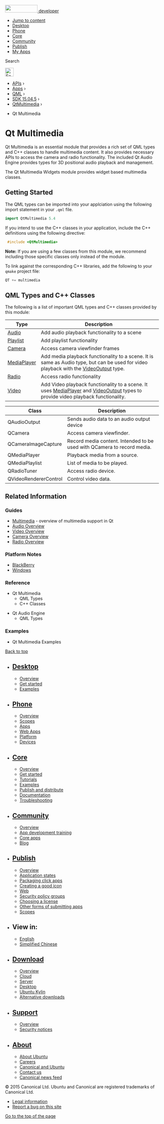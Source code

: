 <a href="https://developer.ubuntu.com/" class="logo-ubuntu"><img src="https://developer.ubuntu.com/assets/sites/ubuntu/latest/u/img/logos/logo-ubuntu-orange.svg" width="106" height="25" /> <span>developer</span></a>

-   [Jump to content](index.html#main-content)
-   [Desktop](https://developer.ubuntu.com/en/desktop/)
-   [Phone](https://developer.ubuntu.com/en/phone/)
-   [Core](https://developer.ubuntu.com/core)
-   [Community](https://developer.ubuntu.com/en/community/)
-   [Publish](https://developer.ubuntu.com/en/publish/)
-   [My Apps](https://myapps.developer.ubuntu.com/)

Search

<img src="https://developer.ubuntu.com/assets/sites/ubuntu/latest/u/img/search-white.svg" alt="Search" height="28" />

-   [APIs](../../../../index.html) ›
-   [Apps](../../../index.html) ›
-   [QML](../../index.html) ›
-   <a href="../index.html" class="sub-nav-item">SDK 15.04.5</a> ›
-   <a href="../QtMultimedia/index.html" class="sub-nav-item">QtMultimedia</a> ›

<!-- -->

-   Qt Multimedia

Qt Multimedia
=============

<span class="subtitle"></span>
<span id="details"></span>
Qt Multimedia is an essential module that provides a rich set of QML types and C++ classes to handle multimedia content. It also provides necessary APIs to access the camera and radio functionality. The included Qt Audio Engine provides types for 3D positional audio playback and management.

The Qt Multimedia Widgets module provides widget based multimedia classes.

<span id="getting-started"></span>
Getting Started
---------------

The QML types can be imported into your applciation using the following import statement in your `.qml` file.

``` cpp
import QtMultimedia 5.4
```

If you intend to use the C++ classes in your application, include the C++ definitions using the following directive:

``` cpp
 #include <QtMultimedia>
```

**Note:** If you are using a few classes from this module, we recommend including those specific classes only instead of the module.

To link against the corresponding C++ libraries, add the following to your `qmake` project file:

``` cpp
QT += multimedia
```

<span id="qml-types-and-c-classes"></span>
QML Types and C++ Classes
-------------------------

The following is a list of important QML types and C++ classes provided by this module:

| Type                                                  | Description                                                                                                                                                                                                         |
|-------------------------------------------------------|---------------------------------------------------------------------------------------------------------------------------------------------------------------------------------------------------------------------|
| [Audio](../QtMultimedia.Audio/index.html)             | Add audio playback functionality to a scene                                                                                                                                                                         |
| [Playlist](../QtMultimedia.Playlist/index.html)       | Add playlist functionality                                                                                                                                                                                          |
| [Camera](../QtMultimedia.Camera/index.html)           | Access camera viewfinder frames                                                                                                                                                                                     |
| [MediaPlayer](../QtMultimedia.MediaPlayer/index.html) | Add media playback functionality to a scene. It is same as Audio type, but can be used for video playback with the [VideoOutput](../QtMultimedia.VideoOutput/index.html) type.                                      |
| [Radio](../QtMultimedia.Radio/index.html)             | Access radio functionality                                                                                                                                                                                          |
| [Video](../QtMultimedia.Video/index.html)             | Add Video playback functionality to a scene. It uses [MediaPlayer](../QtMultimedia.MediaPlayer/index.html) and [VideoOutput](../QtMultimedia.VideoOutput/index.html) types to provide video playback functionality. |

| Class                 | Description                                                             |
|-----------------------|-------------------------------------------------------------------------|
| QAudioOutput          | Sends audio data to an audio output device                              |
| QCamera               | Access camera viewfinder.                                               |
| QCameraImageCapture   | Record media content. Intended to be used with QCamera to record media. |
| QMediaPlayer          | Playback media from a source.                                           |
| QMediaPlaylist        | List of media to be played.                                             |
| QRadioTuner           | Access radio device.                                                    |
| QVideoRendererControl | Control video data.                                                     |

<span id="related-information"></span>
Related Information
-------------------

<span id="guides"></span>
### Guides

-   [Multimedia](../QtMultimedia.multimediaoverview/index.html) - overview of multimedia support in Qt
-   [Audio Overview](../QtMultimedia.audiooverview/index.html)
-   [Video Overview](../QtMultimedia.videooverview/index.html)
-   [Camera Overview](../QtMultimedia.cameraoverview/index.html)
-   [Radio Overview](../QtMultimedia.radiooverview/index.html)

<span id="platform-notes"></span>
### Platform Notes

-   [BlackBerry](../QtMultimedia.blackberry/index.html)
-   [Windows](../QtMultimedia.qtmultimedia-windows/index.html)

<span id="reference"></span>
### Reference

-   Qt Multimedia
    -   QML Types
    -   C++ Classes

<!-- -->

-   Qt Audio Engine
    -   QML Types

<span id="examples"></span>
### Examples

-   Qt Multimedia Examples

[Back to top](index.html#)

-   [Desktop](https://developer.ubuntu.com/en/desktop/)
    ---------------------------------------------------

    -   [Overview](https://developer.ubuntu.com/en/desktop/)
    -   [Get started](http://snapcraft.io/?utm_source=developer.ubuntu.com&utm_medium=devportal&utm_term=snaps%20snapcraft%20desktop&utm_content=menu&utm_campaign=duc_snappers)
    -   [Examples](https://github.com/ubuntu/snappy-playpen)

-   [Phone](https://developer.ubuntu.com/en/phone/)
    -----------------------------------------------

    -   [Overview](https://developer.ubuntu.com/en/phone/)
    -   [Scopes](https://developer.ubuntu.com/en/phone/scopes/)
    -   [Apps](https://developer.ubuntu.com/en/phone/apps/)
    -   [Web Apps](https://developer.ubuntu.com/en/phone/web/)
    -   [Platform](https://developer.ubuntu.com/en/phone/platform/)
    -   [Devices](https://developer.ubuntu.com/en/phone/devices/)

-   [Core](https://developer.ubuntu.com/core)
    -----------------------------------------

    -   [Overview](https://developer.ubuntu.com/core)
    -   [Get started](https://developer.ubuntu.com/core/get-started)
    -   [Tutorials](https://developer.ubuntu.com/core/tutorials)
    -   [Examples](https://developer.ubuntu.com/core/examples)
    -   [Publish and distribute](https://developer.ubuntu.com/core/publish-and-distribute)
    -   [Documentation](https://developer.ubuntu.com/core/documentation)
    -   [Troubleshooting](https://developer.ubuntu.com/core/troubleshooting)

-   [Community](https://developer.ubuntu.com/en/community/)
    -------------------------------------------------------

    -   [Overview](https://developer.ubuntu.com/en/community/)
    -   [App development training](https://developer.ubuntu.com/en/community/training/)
    -   [Core apps](https://developer.ubuntu.com/en/community/core-apps/)
    -   [Blog](https://developer.ubuntu.com/en/community/blog/)

-   [Publish](https://developer.ubuntu.com/en/publish/)
    ---------------------------------------------------

    -   [Overview](https://developer.ubuntu.com/en/publish/)
    -   [Application states](https://developer.ubuntu.com/en/publish/application-states/)
    -   [Packaging click apps](https://developer.ubuntu.com/en/publish/packaging-click-apps/)
    -   [Creating a good icon](https://developer.ubuntu.com/en/publish/creating-a-good-icon/)
    -   [Web](https://developer.ubuntu.com/en/publish/web/)
    -   [Security policy groups](https://developer.ubuntu.com/en/publish/security-policy-groups/)
    -   [Choosing a license](https://developer.ubuntu.com/en/publish/choosing-a-license/)
    -   [Other forms of submitting apps](https://developer.ubuntu.com/en/publish/other-forms-of-submitting-apps/)
    -   [Scopes](https://developer.ubuntu.com/en/publish/scopes/)

-   View in:
    --------

    -   [English](index.html "Change to language: English")
    -   [Simplified Chinese](index.html "Change to language: Simplified Chinese")

-   [Download](http://ubuntu.com/download/)
    ---------------------------------------

    -   [Overview](http://ubuntu.com/download)
    -   [Cloud](http://ubuntu.com/download/cloud)
    -   [Server](http://ubuntu.com/download/server)
    -   [Desktop](http://ubuntu.com/download/desktop)
    -   [Ubuntu Kylin](http://ubuntu.com/download/ubuntu-kylin)
    -   [Alternative downloads](http://ubuntu.com/download/alternative-downloads)

-   [Support](http://ubuntu.com/support/)
    -------------------------------------

    -   [Overview](http://ubuntu.com/support)
    -   [Security notices](http://www.ubuntu.com/usn/)

-   [About](http://ubuntu.com/about/)
    ---------------------------------

    -   [About Ubuntu](http://ubuntu.com/about/about-ubuntu)
    -   [Careers](http://www.canonical.com/careers)
    -   [Canonical and Ubuntu](http://ubuntu.com/about/canonical-and-ubuntu)
    -   [Contact us](http://ubuntu.com/about/contact-us)
    -   [Canonical news feed](http://insights.ubuntu.com/feed/)

© 2015 Canonical Ltd. Ubuntu and Canonical are registered trademarks of Canonical Ltd.

-   [Legal information](http://www.ubuntu.com/legal)
-   [Report a bug on this site](https://bugs.launchpad.net/developer-ubuntu-com/)

<span class="accessibility-aid">[Go to the top of the page](index.html#)</span>
